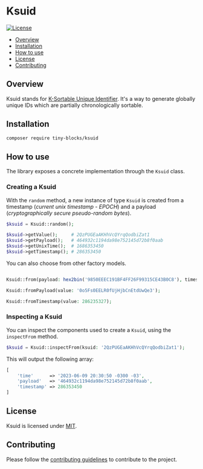 # Ksuid

[![License](https://img.shields.io/badge/license-MIT-green)](LICENSE)

* [Overview](#overview)
* [Installation](#installation)
* [How to use](#how-to-use)
* [License](#license)
* [Contributing](#contributing)

<div id='overview'></div> 

## Overview

Ksuid stands for [K-Sortable Unique Identifier](https://segment.com/blog/a-brief-history-of-the-uuid). It's a way to
generate globally unique IDs which are partially chronologically sortable.

<div id='installation'></div>

## Installation

```bash
composer require tiny-blocks/ksuid
```

<div id='how-to-use'></div>

## How to use

The library exposes a concrete implementation through the `Ksuid` class.

### Creating a Ksuid

With the `random` method, a new instance of type `Ksuid` is created from a timestamp (_current unix timestamp - EPOCH_)
and a payload (_cryptographically secure pseudo-random bytes_).

```php
$ksuid = Ksuid::random();

$ksuid->getValue();     # 2QzPUGEaAKHhVcQYrqQodbiZat1
$ksuid->getPayload();   # 464932c1194da98e752145d72b8f0aab
$ksuid->getUnixTime();  # 1686353450
$ksuid->getTimestamp(); # 286353450
```

You can also choose from other factory models.

```php

Ksuid::from(payload: hex2bin('9850EEEC191BF4FF26F99315CE43B0C8'), timestamp: 286235327);

Ksuid::fromPayload(value: '0o5Fs0EELR0fUjHjbCnEtdUwQe3');

Ksuid::fromTimestamp(value: 286235327);
```

### Inspecting a Ksuid

You can inspect the components used to create a `Ksuid`, using the `inspectFrom` method.

```php
$ksuid = Ksuid::inspectFrom(ksuid: '2QzPUGEaAKHhVcQYrqQodbiZat1');
```

This will output the following array:

```php
[
    'time'      => '2023-06-09 20:30:50 -0300 -03',
    'payload'   => '464932c1194da98e752145d72b8f0aab',
    'timestamp' => 286353450
]
```

<div id='license'></div>

## License

Ksuid is licensed under [MIT](LICENSE).

<div id='contributing'></div>

## Contributing

Please follow the [contributing guidelines](https://github.com/tiny-blocks/tiny-blocks/blob/main/CONTRIBUTING.md) to
contribute to the project.
